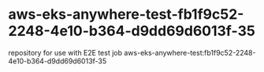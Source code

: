 # aws-eks-anywhere-test-fb1f9c52-2248-4e10-b364-d9dd69d6013f-35
repository for use with E2E test job aws-eks-anywhere-test:fb1f9c52-2248-4e10-b364-d9dd69d6013f-35
